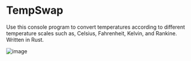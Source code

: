 # TempSwap
Use this console program to convert temperatures according to different temperature scales such as, Celsius, Fahrenheit, Kelvin, and Rankine. Written in Rust.


![image](https://github.com/user-attachments/assets/2eda9edf-ab8a-4c27-9386-bf879577a85b)

